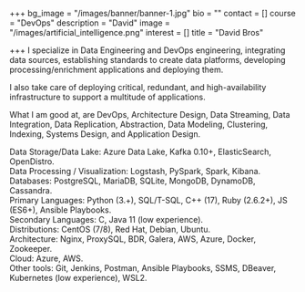 +++
bg_image = "/images/banner/banner-1.jpg"
bio = ""
contact = []
course = "DevOps"
description = "David"
image = "/images/artificial_intelligence.png"
interest = []
title = "David Bros"

+++
I specialize in Data Engineering and DevOps engineering, integrating data sources, establishing standards to create data platforms, developing processing/enrichment applications and deploying them.   
  
I also take care of deploying critical, redundant, and high-availability infrastructure to support a multitude of applications.  
  
What I am good at, are DevOps, Architecture Design, Data Streaming, Data Integration, Data Replication, Abstraction, Data Modeling, Clustering, Indexing, Systems Design, and Application Design.  
  
Data Storage/Data Lake: Azure Data Lake, Kafka 0.10+, ElasticSearch, OpenDistro.  
Data Processing / Visualization: Logstash, PySpark, Spark, Kibana.  
Databases: PostgreSQL, MariaDB, SQLite, MongoDB, DynamoDB, Cassandra.   
Primary Languages: Python (3.+), SQL/T-SQL, C++ (17), Ruby (2.6.2+), JS (ES6+), Ansible Playbooks.  
Secondary Languages: C, Java 11 (low experience).  
Distributions: CentOS (7/8), Red Hat, Debian, Ubuntu.   
Architecture: Nginx, ProxySQL, BDR, Galera, AWS, Azure, Docker, Zookeeper.  
Cloud: Azure, AWS.  
Other tools: Git, Jenkins, Postman, Ansible Playbooks, SSMS, DBeaver, Kubernetes (low experience), WSL2.